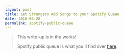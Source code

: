 ```yaml
---
layout: post
title: Let Strangers Add Songs to your Spotify Queue
date: 2018-06-28
permalink: spotify-public-queue
---
```



> This write-up is in the works!
>
> Spotify public queue is what you'll find over [here]({{site.url}}/spotify).

